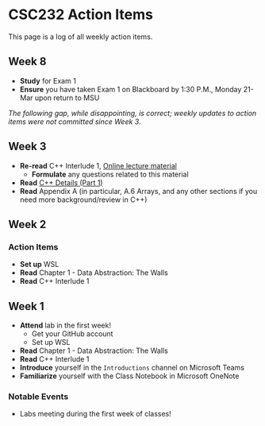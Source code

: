 # CSC232 Action Items

This page is a log of all weekly action items.

## Week 8

- **Study** for Exam 1
- **Ensure** you have taken Exam 1 on Blackboard by 1:30 P.M., Monday 21-Mar upon return to MSU

_The following gap, while disappointing, is correct; weekly updates to action items were not committed since Week 3_.

## Week 3

- **Re-read** C++ Interlude 1, [Online lecture material](week02/README.md)
  - **Formulate** any questions related to this material
- **Read** [C++ Details (Part 1)](week03/cpp-details1.md)
- **Read** Appendix A (in particular, A.6 Arrays, and any other sections if you need more background/review in C++)

## Week 2

### Action Items

- **Set up** WSL
- **Read** Chapter 1 - Data Abstraction: The Walls
- **Read** C++ Interlude 1

## Week 1

- **Attend** lab in the first week!
  - Get your GitHub account
  - Set up WSL
- **Read** Chapter 1 - Data Abstraction: The Walls
- **Read** C++ Interlude 1
- **Introduce** yourself in the `Introductions` channel on Microsoft Teams
- **Familiarize** yourself with the Class Notebook in Microsoft OneNote

### Notable Events

- Labs meeting during the first week of classes!
